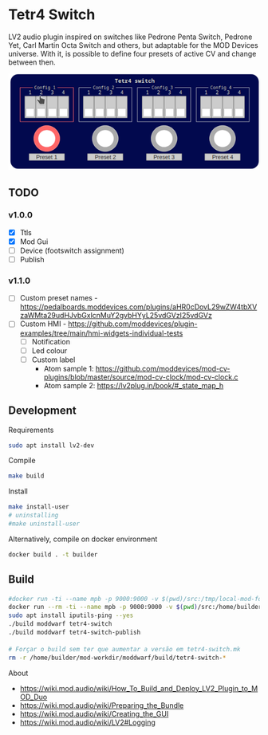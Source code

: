 # Tetr4 Switch

LV2 audio plugin inspired on switches like Pedrone Penta Switch, Pedrone Yet, Carl Martin Octa Switch and others, but adaptable for the MOD Devices universe.
With it, is possible to define four presets of active CV and change between then. 

![Web gui sample](./docs/sample.gif)

## TODO

### v1.0.0

* [x] Ttls
* [x] Mod Gui
* [ ] Device (footswitch assignment)
* [ ] Publish

### v1.1.0

* [ ] Custom preset names - https://pedalboards.moddevices.com/plugins/aHR0cDovL29wZW4tbXVzaWMta29udHJvbGxlcnMuY2gvbHYyL25vdGVzI25vdGVz
* [ ] Custom HMI - https://github.com/moddevices/plugin-examples/tree/main/hmi-widgets-individual-tests
   * [ ] Notification
   * [ ] Led colour
   * [ ] Custom label
     * Atom sample 1: https://github.com/moddevices/mod-cv-plugins/blob/master/source/mod-cv-clock/mod-cv-clock.c
     * Atom sample 2: https://lv2plug.in/book/#_state_map_h

## Development

Requirements
```bash
sudo apt install lv2-dev
```

Compile
```bash
make build
```

Install
```bash
make install-user
# uninstalling
#make uninstall-user
```

Alternatively, compile on docker environment
```bash
docker build . -t builder
```

## Build

```bash
#docker run -ti --name mpb -p 9000:9000 -v $(pwd)/src:/tmp/local-mod-folder cbix/mod-plugin-builder:moddwarf
docker run --rm -ti --name mpb -p 9000:9000 -v $(pwd)/src:/home/builder/mod-plugin-builder/plugins/package/tetr4-switch cbix/mod-plugin-builder:moddwarf
sudo apt install iputils-ping --yes
./build moddwarf tetr4-switch
./build moddwarf tetr4-switch-publish

# Forçar o build sem ter que aumentar a versão em tetr4-switch.mk
rm -r /home/builder/mod-workdir/moddwarf/build/tetr4-switch-*

```


About 

* https://wiki.mod.audio/wiki/How_To_Build_and_Deploy_LV2_Plugin_to_MOD_Duo
* https://wiki.mod.audio/wiki/Preparing_the_Bundle
* https://wiki.mod.audio/wiki/Creating_the_GUI
* https://wiki.mod.audio/wiki/LV2#Logging